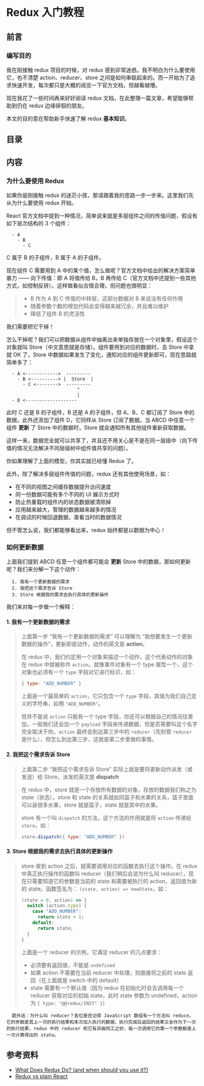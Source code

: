 # Redux 入门教程

## 前言

### 编写目的

我在刚接触 redux 项目的时候，对 redux 感到非常迷惑。我不明白为什么要使用它，也不清楚 action、reducer、store 之间是如何串联起来的。而一开始为了追求快速开发，每次都只是大概的阅览一下官方文档，但越看越懵。

现在我花了一些时间再来好好阅读 redux 文档，在此整理一篇文章，希望能够帮助到仍在 redux 边缘徘徊的朋友。

本文的目的意在帮助新手快速了解 redux **基本知识**。

## 目录

## 内容

### 为什么要使用 Redux

如果你是刚接触 redux 的迷茫小孩，那请跟着我的思路一步一步来。这里我们先从为什么要使用 redux 开始。

React 官方文档中提到一种情况，简单说来就是多层组件之间的传值问题，假设有如下层次结构的 3 个组件：

      - A
        - B
          - C

C 属于 B 的子组件，B 属于 A 的子组件。

现在组件 C 需要用到 A 中的某个值，怎么做呢？官方文档中给出的解决方案简单暴力 —— 向下传值：即 A 将值传给 B，B 再传给 C（官方文档中还提到一些其他方式，如控制反转）。这样做看似合情合理，但问题也很明显：

> - B 作为 A 到 C 传值的中转层，这部分数据对 B 来说没有任何作用
> - 随着参数个数的增加代码会变得越来越冗余，并且难以维护
> - 降低了组件 B 的灵活性

我们需要把它干掉！

怎么干掉呢？我们可以把数据从组件中抽离出来单独存放在一个对象里，假设这个对象就叫 Store（中文意思就是存储）。组件要用到对应的数据时，去 Store 中拿就 OK 了，Store 中数据如果发生了变化，通知对应的组件更新即可，现在思路就简单多了：

      - A <------------>  ---------
        - B <----------> |  Store  |
          - C <-------->  ---------
                              ^
                              |
      - D <-------------------

此时 C 还是 B 的子组件，B 还是 A 的子组件，但 A、B、C 都订阅了 Store 中的数据，此外还添加了组件 D，它同样从 Store 订阅了数据。当 ABCD 中任意一个组件 **更新** 了 Store 中的数据时，Store 就会通知所有其他组件重新获取数据。

这样一来，数据完全就可以共享了，并且还不用关心是不是在同一层级中（向下传值的情况无法解决不同层级树中组件值共享的问题）。

你如果理解了上面的模型，你其实就已经懂 Redux 了。

此外，除了解决多层组件传值的问题，redux 还有其他使用场景，如：

- 在不同的视图之间缓存数据提升访问速度
- 同一份数据可能有多个不同的 UI 展示方式时
- 防止热重载时组件内的状态数据被清除掉
- 应用越来越大，管理的数据越来越多的情况
- 在调试的时候回退数据，查看当时的数据情况

但不管怎么说，我们都能够看出来，redux 始终都是以数据为中心！

### 如何更新数据

上面我们提到 ABCD 任意一个组件都可能会 **更新** Store 中的数据，那如何更新呢？我们来分解一下这个动作：

      1. 我有一个更新数据的需求
      2. 我把这个需求告诉 Store
      3. Store 根据我的需求去执行具体的更新操作

我们来对每一步做一个解释：

#### 1. 我有一个更新数据的需求

> 上面第一步 “我有一个更新数据的需求” 可以理解为 “我想要发生一个更新数据的操作”，更新即是动作，动作的英文是 **action**。
>
> 在 redux 中，我们约定用一个对象来描述一个动作，这个代表动作的对象在 redux 中就被称作 `action`。就像事件对象有一个 type 属性一个，这个对象也必须有一个 `type` 字段对它进行标识，如：
>
> ```js
> { type: "ADD_NUMBER" }
> ```
>
> 上面是一个最简单的 `action`，它只包含一个 `type` 字段，其值为我们自己定义的字符串，如用 `"ADD_NUMBER"`。
>
> 但并不是说 `action` 只能有一个 type 字段，你还可以根据自己的情况往里加，一般我们还会加一个 `payload` 字段来传递数据，但是否需要叫这个名字完全取决于你。`action` 最终会到达第三步中的 `reducer`（先别管 `reducer` 是什么），但怎么到达第三步，这就是第二步里做的事情。

#### 2. 我把这个需求告诉 Store

> 上面第二步 “我把这个需求告诉 Store” 实际上就是要将更新动作派发（或发送）给 Store，派发的英文是 **dispatch**
>
> 在 redux 中，store 就是一个存放所有数据的对象，存放的数据我们称之为 state（状态），store 和 state 的关系就如同篮子和水果的关系，篮子里面可以装很多水果，store 就是篮子，state 就是其中的水果。
>
> store 有一个叫 `dispatch` 的方法，这个方法的作用就是将 `action` 传递给 `store`，如：
>
> ```js
> store.dispatch({ type: "ADD_NUMBER" })
> ```

#### 3. Store 根据我的需求去执行具体的更新操作

> store 收到 action 之后，就需要调用对应的函数去执行这个操作。在 redux 中真正执行操作的函数叫 reducer（我们稍后会说为什么叫 reducer），现在只需要知道它的参数是当前的 state 和需要被执行的 action，返回值为新的 state。函数签名为： `(state, action) => newState`，如：
>
> ```js
> (state = 0, action) => {
>   switch (action.type) {
>     case "ADD_NUMBER":
>       return state + 1;
>     default:
>       return state;
>   }
> }
> ```
>
> 上面是一个 reducer 的示例，它满足 reducer 的几点要求：
>
> - 必须要有返回值，不能是 `undefined`
> - 如果 action 不需要在当前 reducer 中处理，则直接将之前的 state 返回（在上面就是 switch 中的 default）
> - state 需要有一个默认值（因为 redux 在初始化时会去调用每一个 reducer 获取对应的初始 state，此时 state 参数为 undefined，action 为 `{ type: "@@redux/INIT" }`）


      题外话：为什么叫 reducer？各位是否记得 JavaScript 数组有一个方法叫 reduce，它的参数是其上一次的执行结果和本次加入执行的数据，执行完成后返回的结果又会作为下一次的执行结果，redux 中的 reducer 和它有异曲同工之妙，每一次调用它的第一个参数都是上一次计算得出的 state。








## 参考资料

- [What Does Redux Do? (and when should you use it?)](https://daveceddia.com/what-does-redux-do/)
- [Redux vs plain React](https://stackoverflow.com/questions/39260769/redux-vs-plain-react/39261546#39261546)